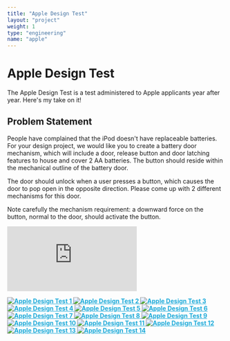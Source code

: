 ```yaml
---
title: "Apple Design Test"
layout: "project"
weight: 1
type: "engineering"
name: "apple"
---
```


# Apple Design Test

The Apple Design Test is a test administered to Apple applicants year after year. Here's my take on it!

## Problem Statement

People have complained that the iPod doesn't have replaceable batteries. For your design project, we would like you to create a battery door mechanism, which will include a door, release button and door latching features to house and cover 2 AA batteries. The button should reside within the mechanical outline of the battery door.

The door should unlock when a user presses a button, which causes the door to pop open in the opposite direction. Please come up with 2
different mechanisms for this door.

Note carefully the mechanism requirement: a downward force on the button, normal to the door, should activate the button.

<div class="sketchfab-embed-wrapper"> <iframe title="iPod Battery Door" frameborder="0" allowfullscreen mozallowfullscreen="true" webkitallowfullscreen="true" allow="fullscreen; autoplay; vr" xr-spatial-tracking execution-while-out-of-viewport execution-while-not-rendered web-share src="https://sketchfab.com/models/23cf19aac5684e8ab7db5c3cc2f93f60/embed"> </iframe> <p style="font-size: 13px; font-weight: normal; margin: 5px; color: #4A4A4A;"> <a href="https://sketchfab.com/3d-models/ipod-battery-door-23cf19aac5684e8ab7db5c3cc2f93f60?utm_medium=embed&utm_campaign=share-popup&utm_content=23cf19aac5684e8ab7db5c3cc2f93f60" target="_blank" style="font-weight: bold; color: #1CAAD9;"> </p></div>

![Apple Design Test 1](/img/AppleDesignTest2.jpg)
![Apple Design Test 2](/img/AppleDesignTest22.jpg)
![Apple Design Test 3](/img/AppleDesignTest23.jpg)
![Apple Design Test 4](/img/AppleDesignTest24.jpg)
![Apple Design Test 5](/img/AppleDesignTest25.jpg)
![Apple Design Test 6](/img/AppleDesignTest26.jpg)
![Apple Design Test 7](/img/AppleDesignTest27.jpg)
![Apple Design Test 8](/img/AppleDesignTest28.jpg)
![Apple Design Test 9](/img/AppleDesignTest29.jpg)
![Apple Design Test 10](/img/AppleDesignTest210.jpg)
![Apple Design Test 11](/img/AppleDesignTest211.jpg)
![Apple Design Test 12](/img/AppleDesignTest212.jpg)
![Apple Design Test 13](/img/AppleDesignTest213.jpg)
![Apple Design Test 14](/img/AppleDesignTest214.jpg)
